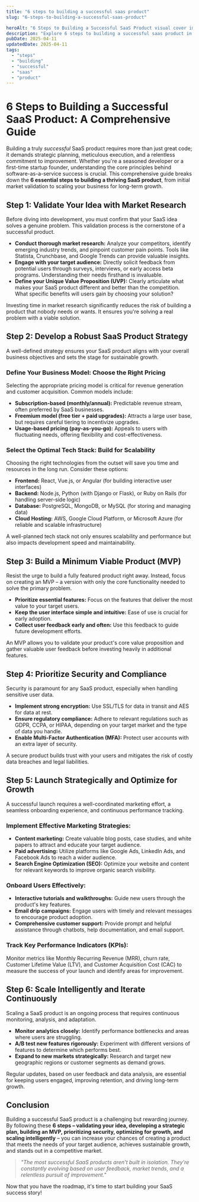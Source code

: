 ```yaml
---
title: "6 steps to building a successful saas product"
slug: "6-steps-to-building-a-successful-saas-product"

heroAlt: "6 Steps to Building a Successful SaaS Product visual cover image"
description: "Explore 6 steps to building a successful saas product in this detailed guide, offering insights, strategies, and practical tips to enhance your understanding and application of the topic."
pubDate: 2025-04-11
updatedDate: 2025-04-11
tags:
  - "steps"
  - "building"
  - "successful"
  - "saas"
  - "product"
---
```


# 6 Steps to Building a Successful SaaS Product: A Comprehensive Guide

Building a truly _successful_ SaaS product requires more than just great code; it demands strategic planning, meticulous execution, and a relentless commitment to improvement. Whether you're a seasoned developer or a first-time startup founder, understanding the core principles behind software-as-a-service success is crucial. This comprehensive guide breaks down the **6 essential steps to building a thriving SaaS product**, from initial market validation to scaling your business for long-term growth.

## Step 1: Validate Your Idea with Market Research

Before diving into development, you must confirm that your SaaS idea solves a genuine problem. This validation process is the cornerstone of a successful product.

- **Conduct thorough market research:** Analyze your competitors, identify emerging industry trends, and pinpoint customer pain points. Tools like Statista, Crunchbase, and Google Trends can provide valuable insights.
- **Engage with your target audience:** Directly solicit feedback from potential users through surveys, interviews, or early access beta programs. Understanding their needs firsthand is invaluable.
- **Define your Unique Value Proposition (UVP):** Clearly articulate what makes your SaaS product different and better than the competition. What specific benefits will users gain by choosing your solution?

Investing time in market research significantly reduces the risk of building a product that nobody needs or wants. It ensures you're solving a real problem with a viable solution.

## Step 2: Develop a Robust SaaS Product Strategy

A well-defined strategy ensures your SaaS product aligns with your overall business objectives and sets the stage for sustainable growth.

### Define Your Business Model: Choose the Right Pricing

Selecting the appropriate pricing model is critical for revenue generation and customer acquisition. Common models include:

- **Subscription-based (monthly/annual):** Predictable revenue stream, often preferred by SaaS businesses.
- **Freemium model (free tier + paid upgrades):** Attracts a large user base, but requires careful tiering to incentivize upgrades.
- **Usage-based pricing (pay-as-you-go):** Appeals to users with fluctuating needs, offering flexibility and cost-effectiveness.

### Select the Optimal Tech Stack: Build for Scalability

Choosing the right technologies from the outset will save you time and resources in the long run. Consider these options:

- **Frontend:** React, Vue.js, or Angular (for building interactive user interfaces)
- **Backend:** Node.js, Python (with Django or Flask), or Ruby on Rails (for handling server-side logic)
- **Database:** PostgreSQL, MongoDB, or MySQL (for storing and managing data)
- **Cloud Hosting:** AWS, Google Cloud Platform, or Microsoft Azure (for reliable and scalable infrastructure)

A well-planned tech stack not only ensures scalability and performance but also impacts development speed and maintainability.

## Step 3: Build a Minimum Viable Product (MVP)

Resist the urge to build a fully featured product right away. Instead, focus on creating an MVP – a version with only the core functionality needed to solve the primary problem.

- **Prioritize essential features:** Focus on the features that deliver the most value to your target users.
- **Keep the user interface simple and intuitive:** Ease of use is crucial for early adoption.
- **Collect user feedback early and often:** Use this feedback to guide future development efforts.

An MVP allows you to validate your product's core value proposition and gather valuable user feedback before investing heavily in additional features.

## Step 4: Prioritize Security and Compliance

Security is paramount for any SaaS product, especially when handling sensitive user data.

- **Implement strong encryption:** Use SSL/TLS for data in transit and AES for data at rest.
- **Ensure regulatory compliance:** Adhere to relevant regulations such as GDPR, CCPA, or HIPAA, depending on your target market and the type of data you handle.
- **Enable Multi-Factor Authentication (MFA):** Protect user accounts with an extra layer of security.

A secure product builds trust with your users and mitigates the risk of costly data breaches and legal liabilities.

## Step 5: Launch Strategically and Optimize for Growth

A successful launch requires a well-coordinated marketing effort, a seamless onboarding experience, and continuous performance tracking.

### Implement Effective Marketing Strategies:

- **Content marketing:** Create valuable blog posts, case studies, and white papers to attract and educate your target audience.
- **Paid advertising:** Utilize platforms like Google Ads, LinkedIn Ads, and Facebook Ads to reach a wider audience.
- **Search Engine Optimization (SEO):** Optimize your website and content for relevant keywords to improve organic search visibility.

### Onboard Users Effectively:

- **Interactive tutorials and walkthroughs:** Guide new users through the product's key features.
- **Email drip campaigns:** Engage users with timely and relevant messages to encourage product adoption.
- **Comprehensive customer support:** Provide prompt and helpful assistance through chatbots, help documentation, and email support.

### Track Key Performance Indicators (KPIs):

Monitor metrics like Monthly Recurring Revenue (MRR), churn rate, Customer Lifetime Value (LTV), and Customer Acquisition Cost (CAC) to measure the success of your launch and identify areas for improvement.

## Step 6: Scale Intelligently and Iterate Continuously

Scaling a SaaS product is an ongoing process that requires continuous monitoring, analysis, and adaptation.

- **Monitor analytics closely:** Identify performance bottlenecks and areas where users are struggling.
- **A/B test new features rigorously:** Experiment with different versions of features to determine which performs best.
- **Expand to new markets strategically:** Research and target new geographic regions or customer segments as demand grows.

Regular updates, based on user feedback and data analysis, are essential for keeping users engaged, improving retention, and driving long-term growth.

## Conclusion

Building a successful SaaS product is a challenging but rewarding journey. By following these **6 steps – validating your idea, developing a strategic plan, building an MVP, prioritizing security, optimizing for growth, and scaling intelligently** – you can increase your chances of creating a product that meets the needs of your target audience, achieves sustainable growth, and stands out in a competitive market.

> _"The most successful SaaS products aren't built in isolation. They're constantly evolving based on user feedback, market trends, and a relentless pursuit of improvement."_

Now that you have the roadmap, it's time to start building your SaaS success story!

